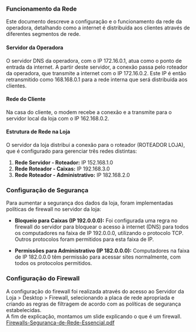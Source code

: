 ### Funcionamento da Rede

Este documento descreve a configuração e o funcionamento da rede da operadora, detalhando como a internet é distribuída aos clientes através de diferentes segmentos de rede.

#### Servidor da Operadora

O servidor DNS da operadora, com o IP 172.16.0.1, atua como o ponto de entrada da internet. A partir deste servidor, a conexão passa pelo roteador da operadora, que transmite a internet com o IP 172.16.0.2. Este IP é então retransmitido como 168.168.0.1 para a rede interna que será distribuída aos clientes.

#### Rede do Cliente

Na casa do cliente, o modem recebe a conexão e a transmite para o servidor local da loja com o IP 162.168.0.2.

#### Estrutura de Rede na Loja

O servidor da loja distribui a conexão para o roteador (ROTEADOR LOJA), que é configurado para gerenciar três redes distintas:

1. **Rede Servidor - Roteador:** IP 152.168.1.0
2. **Rede Roteador - Caixas:** IP 192.168.3.0
3. **Rede Roteador - Administrativo:** IP 182.168.2.0

### Configuração de Segurança

Para aumentar a segurança dos dados da loja, foram implementadas políticas de firewall no servidor da loja:

- **Bloqueio para Caixas (IP 192.0.0.0):** Foi configurada uma regra no firewall do servidor para bloquear o acesso à internet (DNS) para todos os computadores na faixa de IP 192.0.0.0, utilizando o protocolo TCP. Outros protocolos foram permitidos para esta faixa de IP.
  
- **Permissões para Administrativo (IP 182.0.0.0):** Computadores na faixa de IP 182.0.0.0 têm permissão para acessar sites normalmente, com todos os protocolos permitidos.

### Configuração do Firewall

A configuração do firewall foi realizada através do acesso ao Servidor da Loja > Desktop > Firewall, selecionando a placa de rede apropriada e criando as regras de filtragem de acordo com as políticas de segurança estabelecidas.<br>
A fim de explicação, montamos um slide explicando o que é um firewall.<br>
[Firewalls-Seguranca-de-Rede-Essencial.pdf](https://github.com/user-attachments/files/16087219/Firewalls-Seguranca-de-Rede-Essencial.pdf)


